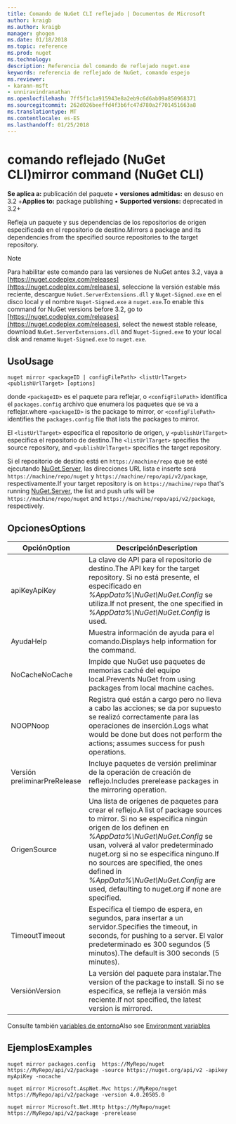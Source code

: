 ```yaml
---
title: Comando de NuGet CLI reflejado | Documentos de Microsoft
author: kraigb
ms.author: kraigb
manager: ghogen
ms.date: 01/18/2018
ms.topic: reference
ms.prod: nuget
ms.technology: 
description: Referencia del comando de reflejado nuget.exe
keywords: referencia de reflejado de NuGet, comando espejo
ms.reviewer:
- karann-msft
- unniravindranathan
ms.openlocfilehash: 7ff5f1c1a915943e8a2eb9c6d6ab09a850968371
ms.sourcegitcommit: 262d026beeffd4f3b6fc47d780a2f701451663a8
ms.translationtype: MT
ms.contentlocale: es-ES
ms.lasthandoff: 01/25/2018
---
```

# <a name="mirror-command-nuget-cli"></a><span data-ttu-id="90567-104">comando reflejado (NuGet CLI)</span><span class="sxs-lookup"><span data-stu-id="90567-104">mirror command (NuGet CLI)</span></span>

<span data-ttu-id="90567-105">**Se aplica a:** publicación del paquete &bullet; **versiones admitidas:** en desuso en 3.2 +</span><span class="sxs-lookup"><span data-stu-id="90567-105">**Applies to:** package publishing &bullet; **Supported versions:** deprecated in 3.2+</span></span>

<span data-ttu-id="90567-106">Refleja un paquete y sus dependencias de los repositorios de origen especificada en el repositorio de destino.</span><span class="sxs-lookup"><span data-stu-id="90567-106">Mirrors a package and its dependencies from the specified source repositories to the target repository.</span></span>

> [!NOTE]
> <span data-ttu-id="90567-107">Para habilitar este comando para las versiones de NuGet antes 3.2, vaya a [https://nuget.codeplex.com/releases](https://nuget.codeplex.com/releases), seleccione la versión estable más reciente, descargue `NuGet.ServerExtensions.dll` y `Nuget-Signed.exe` en el disco local y el nombre `Nuget-Signed.exe` a `nuget.exe`.</span><span class="sxs-lookup"><span data-stu-id="90567-107">To enable this command for NuGet versions before 3.2, go to [https://nuget.codeplex.com/releases](https://nuget.codeplex.com/releases), select the newest stable release, download `NuGet.ServerExtensions.dll` and `Nuget-Signed.exe` to your local disk and rename `Nuget-Signed.exe` to `nuget.exe`.</span></span>

## <a name="usage"></a><span data-ttu-id="90567-108">Uso</span><span class="sxs-lookup"><span data-stu-id="90567-108">Usage</span></span>

```cli
nuget mirror <packageID | configFilePath> <listUrlTarget> <publishUrlTarget> [options]
```

<span data-ttu-id="90567-109">donde `<packageID>` es el paquete para reflejar, o `<configFilePath>` identifica el `packages.config` archivo que enumera los paquetes que se va a reflejar.</span><span class="sxs-lookup"><span data-stu-id="90567-109">where `<packageID>` is the package to mirror, or `<configFilePath>` identifies the `packages.config` file that lists the packages to mirror.</span></span>

<span data-ttu-id="90567-110">El `<listUrlTarget>` especifica el repositorio de origen, y `<publishUrlTarget>` especifica el repositorio de destino.</span><span class="sxs-lookup"><span data-stu-id="90567-110">The `<listUrlTarget>` specifies the source repository, and `<publishUrlTarget>` specifies the target repository.</span></span>

<span data-ttu-id="90567-111">Si el repositorio de destino está en `https://machine/repo` que se esté ejecutando [NuGet.Server](../hosting-packages/NuGet-Server.md), las direcciones URL lista e inserte será `https://machine/repo/nuget` y `https://machine/repo/api/v2/package`, respectivamente.</span><span class="sxs-lookup"><span data-stu-id="90567-111">If your target repository is on `https://machine/repo` that's running [NuGet.Server](../hosting-packages/NuGet-Server.md), the list and push urls will be `https://machine/repo/nuget` and `https://machine/repo/api/v2/package`, respectively.</span></span>

## <a name="options"></a><span data-ttu-id="90567-112">Opciones</span><span class="sxs-lookup"><span data-stu-id="90567-112">Options</span></span>

| <span data-ttu-id="90567-113">Opción</span><span class="sxs-lookup"><span data-stu-id="90567-113">Option</span></span> | <span data-ttu-id="90567-114">Descripción</span><span class="sxs-lookup"><span data-stu-id="90567-114">Description</span></span> |
| --- | --- |
| <span data-ttu-id="90567-115">apiKey</span><span class="sxs-lookup"><span data-stu-id="90567-115">ApiKey</span></span> | <span data-ttu-id="90567-116">La clave de API para el repositorio de destino.</span><span class="sxs-lookup"><span data-stu-id="90567-116">The API key for the target repository.</span></span> <span data-ttu-id="90567-117">Si no está presente, el especificado en *%AppData%\NuGet\NuGet.Config* se utiliza.</span><span class="sxs-lookup"><span data-stu-id="90567-117">If not present,  the one specified in *%AppData%\NuGet\NuGet.Config* is used.</span></span> |
| <span data-ttu-id="90567-118">Ayuda</span><span class="sxs-lookup"><span data-stu-id="90567-118">Help</span></span> | <span data-ttu-id="90567-119">Muestra información de ayuda para el comando.</span><span class="sxs-lookup"><span data-stu-id="90567-119">Displays help information for the command.</span></span> |
| <span data-ttu-id="90567-120">NoCache</span><span class="sxs-lookup"><span data-stu-id="90567-120">NoCache</span></span> | <span data-ttu-id="90567-121">Impide que NuGet use paquetes de memorias caché del equipo local.</span><span class="sxs-lookup"><span data-stu-id="90567-121">Prevents NuGet from using packages from local machine caches.</span></span> |
| <span data-ttu-id="90567-122">NOOP</span><span class="sxs-lookup"><span data-stu-id="90567-122">Noop</span></span> | <span data-ttu-id="90567-123">Registra qué están a cargo pero no lleva a cabo las acciones; se da por supuesto se realizó correctamente para las operaciones de inserción.</span><span class="sxs-lookup"><span data-stu-id="90567-123">Logs what would be done but does not perform the actions; assumes success for push operations.</span></span> |
| <span data-ttu-id="90567-124">Versión preliminar</span><span class="sxs-lookup"><span data-stu-id="90567-124">PreRelease</span></span> | <span data-ttu-id="90567-125">Incluye paquetes de versión preliminar de la operación de creación de reflejo.</span><span class="sxs-lookup"><span data-stu-id="90567-125">Includes prerelease packages in the mirroring operation.</span></span> |
| <span data-ttu-id="90567-126">Origen</span><span class="sxs-lookup"><span data-stu-id="90567-126">Source</span></span> | <span data-ttu-id="90567-127">Una lista de orígenes de paquetes para crear el reflejo.</span><span class="sxs-lookup"><span data-stu-id="90567-127">A list of package sources to mirror.</span></span> <span data-ttu-id="90567-128">Si no se especifica ningún origen de los definen en *%AppData%\NuGet\NuGet.Config* se usan, volverá al valor predeterminado nuget.org si no se especifica ninguno.</span><span class="sxs-lookup"><span data-stu-id="90567-128">If no sources are specified, the ones defined in *%AppData%\NuGet\NuGet.Config* are used, defaulting to nuget.org if none are specified.</span></span> |
| <span data-ttu-id="90567-129">Timeout</span><span class="sxs-lookup"><span data-stu-id="90567-129">Timeout</span></span> | <span data-ttu-id="90567-130">Especifica el tiempo de espera, en segundos, para insertar a un servidor.</span><span class="sxs-lookup"><span data-stu-id="90567-130">Specifies the timeout, in seconds, for pushing to a server.</span></span> <span data-ttu-id="90567-131">El valor predeterminado es 300 segundos (5 minutos).</span><span class="sxs-lookup"><span data-stu-id="90567-131">The default is 300 seconds (5 minutes).</span></span> |
| <span data-ttu-id="90567-132">Versión</span><span class="sxs-lookup"><span data-stu-id="90567-132">Version</span></span> | <span data-ttu-id="90567-133">La versión del paquete para instalar.</span><span class="sxs-lookup"><span data-stu-id="90567-133">The version of the package to install.</span></span> <span data-ttu-id="90567-134">Si no se especifica, se refleja la versión más reciente.</span><span class="sxs-lookup"><span data-stu-id="90567-134">If not specified, the latest version is mirrored.</span></span> |

<span data-ttu-id="90567-135">Consulte también [variables de entorno](cli-ref-environment-variables.md)</span><span class="sxs-lookup"><span data-stu-id="90567-135">Also see [Environment variables](cli-ref-environment-variables.md)</span></span>

## <a name="examples"></a><span data-ttu-id="90567-136">Ejemplos</span><span class="sxs-lookup"><span data-stu-id="90567-136">Examples</span></span>

```cli
nuget mirror packages.config  https://MyRepo/nuget https://MyRepo/api/v2/package -source https://nuget.org/api/v2 -apikey myApiKey -nocache

nuget mirror Microsoft.AspNet.Mvc https://MyRepo/nuget https://MyRepo/api/v2/package -version 4.0.20505.0

nuget mirror Microsoft.Net.Http https://MyRepo/nuget https://MyRepo/api/v2/package -prerelease
```
